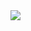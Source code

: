 <img src="https://capsule-render.vercel.app/api?type=wave&color=0=#FFB2F5,100=#FFE8FF&height=300&section=header&text=capsule%20render&fontSize=90" />
